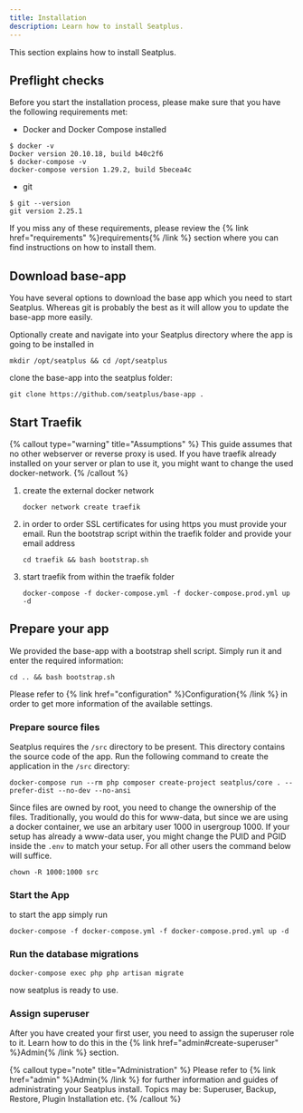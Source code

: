 ```yaml
---
title: Installation
description: Learn how to install Seatplus.
---
```


This section explains how to install Seatplus.

## Preflight checks

Before you start the installation process, please make sure that you have the following requirements met:

* Docker and Docker Compose installed
```shell
$ docker -v
Docker version 20.10.18, build b40c2f6
$ docker-compose -v
docker-compose version 1.29.2, build 5becea4c
```
* git
```shell
$ git --version
git version 2.25.1
```
If you miss any of these requirements, please review the {% link href="requirements" %}requirements{% /link %} section where you can find instructions on how to install them.


## Download base-app
You have several options to download the base app which you need to start Seatplus. Whereas git is probably the best
as it will allow you to update the base-app more easily.

Optionally create and navigate into your Seatplus directory where the app is going to be installed in

```shell
mkdir /opt/seatplus && cd /opt/seatplus
```

clone the base-app into the seatplus folder:
```shell
git clone https://github.com/seatplus/base-app .
```

## Start Traefik
{% callout type="warning" title="Assumptions" %}
This guide assumes that no other webserver or reverse proxy is used.
If you have traefik already installed on your server or plan to use it, you might want to change the used docker-network.
{% /callout %}

1) create the external docker network

    ```shell
    docker network create traefik
    ```

2) in order to order SSL certificates for using https you must provide your email.
    Run the bootstrap script within the traefik folder and provide your email address
    ```shell
    cd traefik && bash bootstrap.sh
    ```
3) start traefik from within the traefik folder
    ```shell
    docker-compose -f docker-compose.yml -f docker-compose.prod.yml up -d
    ```

## Prepare your app
We provided the base-app with a bootstrap shell script. Simply run it and enter the required information:
```shell
cd .. && bash bootstrap.sh
```

Please refer to {% link href="configuration" %}Configuration{% /link %} in order to get more information of the available settings.

### Prepare source files

Seatplus requires the `/src` directory to be present. This directory contains the source code of the app.
Run the following command to create the application in the `/src` directory:

```shell
docker-compose run --rm php composer create-project seatplus/core . --prefer-dist --no-dev --no-ansi
```

Since files are owned by root, you need to change the ownership of the files. Traditionally, you would do this for www-data, 
but since we are using a docker container, we use an arbitary user 1000 in usergroup 1000. If your setup has already a www-data user,
you might change the PUID and PGID inside the `.env` to match your setup. For all other users the command below will suffice.

```shell
chown -R 1000:1000 src
```

### Start the App
to start the app simply run
```shell
docker-compose -f docker-compose.yml -f docker-compose.prod.yml up -d
```

### Run the database migrations
```shell
docker-compose exec php php artisan migrate
```

now seatplus is ready to use.

### Assign superuser
After you have created your first user, you need to assign the superuser role to it. Learn how to do this in the  {% link href="admin#create-superuser" %}Admin{% /link %} section.

{% callout type="note" title="Administration" %}
Please refer to {% link href="admin" %}Admin{% /link %} for further information and guides of administrating your Seatplus install.
Topics may be: Superuser, Backup, Restore, Plugin Installation etc.
{% /callout %}


